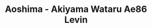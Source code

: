 ---
layout: product
title: "Aoshima - Akiyama Wataru Ae86 Levin"
price: "TBA" 
desc: "N/A"
img_path: "/assets/img/AO57360.jpg"
brand: "N/A"
available: false
special_offer: false
new: false
soon: false
cat: "010000"
subcat: "013700"
subsubcat: "0N/A"
sifra: "AO57360"
popular: true
---
